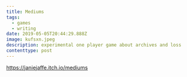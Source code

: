 ```yaml
---
title: Mediums
tags:
  - games
  - writing
date: 2019-05-05T20:44:29.888Z
image: kufsxn.jpeg
description: experimental one player game about archives and loss
contenttype: post
---
```

<https://janiejaffe.itch.io/mediums>
